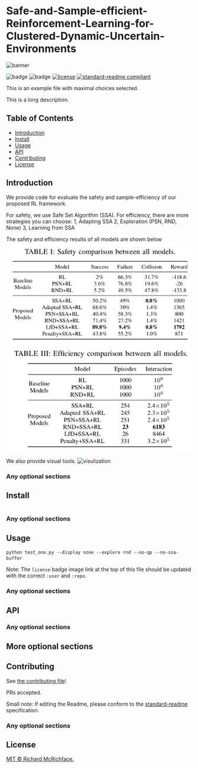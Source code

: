 # Safe-and-Sample-efficient-Reinforcement-Learning-for-Clustered-Dynamic-Uncertain-Environments

![banner]()

![badge]()
![badge]()
[![license](https://img.shields.io/github/license/:user/:repo.svg)](LICENSE)
[![standard-readme compliant](https://img.shields.io/badge/readme%20style-standard-brightgreen.svg?style=flat-square)](https://github.com/RichardLitt/standard-readme)

This is an example file with maximal choices selected.

This is a long description.

## Table of Contents
- [Introduction](#Introduction)
- [Install](#install)
- [Usage](#usage)
- [API](#api)
- [Contributing](#contributing)
- [License](#license)


## Introduction
We provide code for evaluate the safety and sample-efficiency of our proposed RL framework.

For safety, we use Safe Set Algorithm (SSA). 
For efficiency, there are more strategies you can choose:
1, Adapting SSA
2, Exploration (PSN, RND, None)
3, Learning from SSA

The safety and efficiency results of all models are shown below
![safety_result](docs/safety_result.png)
![efficiency_result](docs/efficiency_result.png)

We also provide visual tools.
![visulization](docs/visulization.png)
### Any optional sections

## Install

```
```

### Any optional sections

## Usage

```
python test_one.py --display none --explore rnd --no-qp --no-ssa-buffer
```

Note: The `license` badge image link at the top of this file should be updated with the correct `:user` and `:repo`.

### Any optional sections

## API

### Any optional sections

## More optional sections

## Contributing

See [the contributing file](CONTRIBUTING.md)!

PRs accepted.

Small note: If editing the Readme, please conform to the [standard-readme](https://github.com/RichardLitt/standard-readme) specification.

### Any optional sections

## License

[MIT © Richard McRichface.](../LICENSE)

